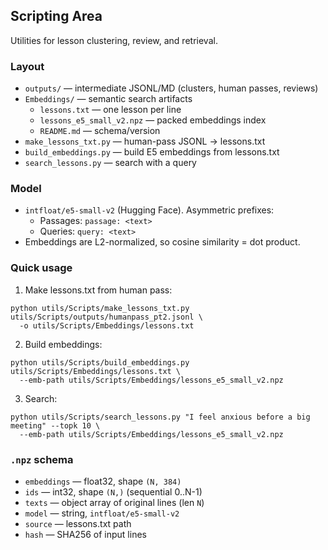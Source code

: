 ## Scripting Area

Utilities for lesson clustering, review, and retrieval.

### Layout
- `outputs/` — intermediate JSONL/MD (clusters, human passes, reviews)
- `Embeddings/` — semantic search artifacts
  - `lessons.txt` — one lesson per line
  - `lessons_e5_small_v2.npz` — packed embeddings index
  - `README.md` — schema/version
- `make_lessons_txt.py` — human-pass JSONL → lessons.txt
- `build_embeddings.py` — build E5 embeddings from lessons.txt
- `search_lessons.py` — search with a query

### Model
- `intfloat/e5-small-v2` (Hugging Face). Asymmetric prefixes:
  - Passages: `passage: <text>`
  - Queries: `query: <text>`
- Embeddings are L2-normalized, so cosine similarity = dot product.

### Quick usage
1) Make lessons.txt from human pass:
```
python utils/Scripts/make_lessons_txt.py utils/Scripts/outputs/humanpass_pt2.jsonl \
  -o utils/Scripts/Embeddings/lessons.txt
```
2) Build embeddings:
```
python utils/Scripts/build_embeddings.py utils/Scripts/Embeddings/lessons.txt \
  --emb-path utils/Scripts/Embeddings/lessons_e5_small_v2.npz
```
3) Search:
```
python utils/Scripts/search_lessons.py "I feel anxious before a big meeting" --topk 10 \
  --emb-path utils/Scripts/Embeddings/lessons_e5_small_v2.npz
```

### `.npz` schema
- `embeddings` — float32, shape `(N, 384)`
- `ids` — int32, shape `(N,)` (sequential 0..N-1)
- `texts` — object array of original lines (len `N`)
- `model` — string, `intfloat/e5-small-v2`
- `source` — lessons.txt path
- `hash` — SHA256 of input lines



